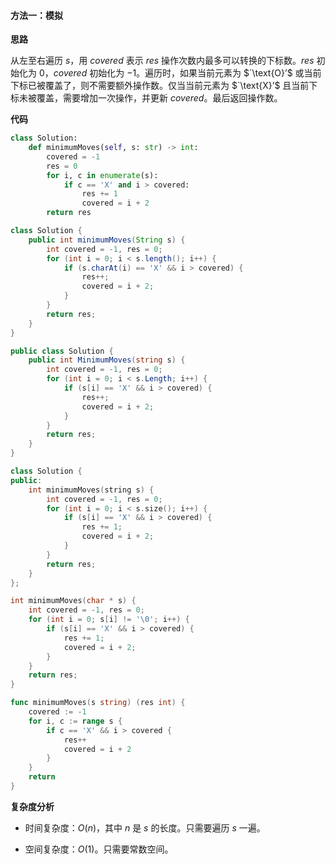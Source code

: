 #### 方法一：模拟

**思路**

从左至右遍历 $s$，用 $\textit{covered}$ 表示 $\textit{res}$ 操作次数内最多可以转换的下标数。$\textit{res}$ 初始化为 $0$，$\textit{covered}$ 初始化为 $-1$。遍历时，如果当前元素为 $`\text{O}’$ 或当前下标已被覆盖了，则不需要额外操作数。仅当当前元素为 $`\text{X}’$ 且当前下标未被覆盖，需要增加一次操作，并更新 $\textit{covered}$。最后返回操作数。

**代码**

```Python [sol1-Python3]
class Solution:
    def minimumMoves(self, s: str) -> int:
        covered = -1
        res = 0
        for i, c in enumerate(s):
            if c == 'X' and i > covered:
                res += 1
                covered = i + 2
        return res
```

```Java [sol1-Java]
class Solution {
    public int minimumMoves(String s) {
        int covered = -1, res = 0;
        for (int i = 0; i < s.length(); i++) {
            if (s.charAt(i) == 'X' && i > covered) {
                res++;
                covered = i + 2;
            }
        }
        return res;
    }
}
```

```C# [sol1-C#]
public class Solution {
    public int MinimumMoves(string s) {
        int covered = -1, res = 0;
        for (int i = 0; i < s.Length; i++) {
            if (s[i] == 'X' && i > covered) {
                res++;
                covered = i + 2;
            }
        }
        return res;
    }
}
```

```C++ [sol1-C++]
class Solution {
public:
    int minimumMoves(string s) {
        int covered = -1, res = 0;
        for (int i = 0; i < s.size(); i++) {
            if (s[i] == 'X' && i > covered) {
                res += 1;
                covered = i + 2;
            }
        }
        return res;
    }
};
```

```C [sol1-C]
int minimumMoves(char * s) {
    int covered = -1, res = 0;
    for (int i = 0; s[i] != '\0'; i++) {
        if (s[i] == 'X' && i > covered) {
            res += 1;
            covered = i + 2;
        }
    }
    return res;
}
```

```go [sol1-Golang]
func minimumMoves(s string) (res int) {
	covered := -1
	for i, c := range s {
		if c == 'X' && i > covered {
			res++
			covered = i + 2
		}
	}
	return
}
```

**复杂度分析**

- 时间复杂度：$O(n)$，其中 $n$ 是 $s$ 的长度。只需要遍历 $s$ 一遍。

- 空间复杂度：$O(1)$。只需要常数空间。